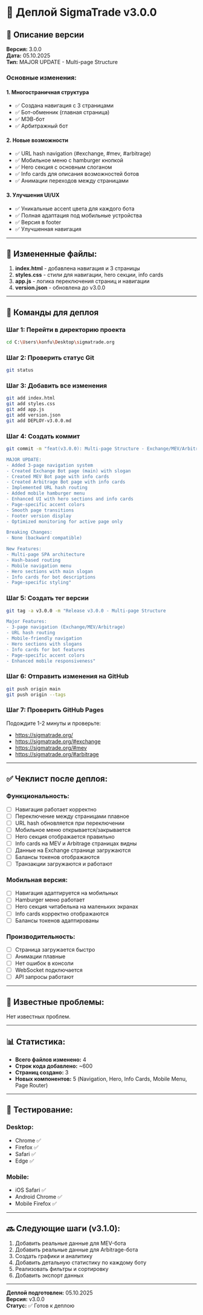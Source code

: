 # 🚀 Деплой SigmaTrade v3.0.0

## 📝 Описание версии

**Версия:** 3.0.0  
**Дата:** 05.10.2025  
**Тип:** MAJOR UPDATE - Multi-page Structure

### Основные изменения:

#### 1. Многостраничная структура
- ✅ Создана навигация с 3 страницами
- ✅ Бот-обменник (главная страница)
- ✅ МЭВ-бот
- ✅ Арбитражный бот

#### 2. Новые возможности
- ✅ URL hash navigation (#exchange, #mev, #arbitrage)
- ✅ Мобильное меню с hamburger кнопкой
- ✅ Hero секция с основным слоганом
- ✅ Info cards для описания возможностей ботов
- ✅ Анимации переходов между страницами

#### 3. Улучшения UI/UX
- ✅ Уникальные accent цвета для каждого бота
- ✅ Полная адаптация под мобильные устройства
- ✅ Версия в footer
- ✅ Улучшенная навигация

---

## 📂 Измененные файлы:

1. **index.html** - добавлена навигация и 3 страницы
2. **styles.css** - стили для навигации, hero секции, info cards
3. **app.js** - логика переключения страниц и навигации
4. **version.json** - обновлена до v3.0.0

---

## 🔧 Команды для деплоя

### Шаг 1: Перейти в директорию проекта
```bash
cd C:\Users\konfu\Desktop\sigmatrade.org
```

### Шаг 2: Проверить статус Git
```bash
git status
```

### Шаг 3: Добавить все изменения
```bash
git add index.html
git add styles.css
git add app.js
git add version.json
git add DEPLOY-v3.0.0.md
```

### Шаг 4: Создать коммит
```bash
git commit -m "feat(v3.0.0): Multi-page Structure - Exchange/MEV/Arbitrage Bots

MAJOR UPDATE:
- Added 3-page navigation system
- Created Exchange Bot page (main) with slogan
- Created MEV Bot page with info cards
- Created Arbitrage Bot page with info cards
- Implemented URL hash routing
- Added mobile hamburger menu
- Enhanced UI with hero sections and info cards
- Page-specific accent colors
- Smooth page transitions
- Footer version display
- Optimized monitoring for active page only

Breaking Changes:
- None (backward compatible)

New Features:
- Multi-page SPA architecture
- Hash-based routing
- Mobile navigation menu
- Hero sections with main slogan
- Info cards for bot descriptions
- Page-specific styling"
```

### Шаг 5: Создать тег версии
```bash
git tag -a v3.0.0 -m "Release v3.0.0 - Multi-page Structure

Major Features:
- 3-page navigation (Exchange/MEV/Arbitrage)
- URL hash routing
- Mobile-friendly navigation
- Hero sections with slogans
- Info cards for bot features
- Page-specific accent colors
- Enhanced mobile responsiveness"
```

### Шаг 6: Отправить изменения на GitHub
```bash
git push origin main
git push origin --tags
```

### Шаг 7: Проверить GitHub Pages
Подождите 1-2 минуты и проверьте:
- https://sigmatrade.org/
- https://sigmatrade.org/#exchange
- https://sigmatrade.org/#mev
- https://sigmatrade.org/#arbitrage

---

## ✅ Чеклист после деплоя:

### Функциональность:
- [ ] Навигация работает корректно
- [ ] Переключение между страницами плавное
- [ ] URL hash обновляется при переключении
- [ ] Мобильное меню открывается/закрывается
- [ ] Hero секция отображается правильно
- [ ] Info cards на MEV и Arbitrage страницах видны
- [ ] Данные на Exchange странице загружаются
- [ ] Балансы токенов отображаются
- [ ] Транзакции загружаются и работают

### Мобильная версия:
- [ ] Навигация адаптируется на мобильных
- [ ] Hamburger меню работает
- [ ] Hero секция читабельна на маленьких экранах
- [ ] Info cards корректно отображаются
- [ ] Балансы токенов адаптированы

### Производительность:
- [ ] Страница загружается быстро
- [ ] Анимации плавные
- [ ] Нет ошибок в консоли
- [ ] WebSocket подключается
- [ ] API запросы работают

---

## 🐛 Известные проблемы:

Нет известных проблем.

---

## 📊 Статистика:

- **Всего файлов изменено:** 4
- **Строк кода добавлено:** ~600
- **Страниц создано:** 3
- **Новых компонентов:** 5 (Navigation, Hero, Info Cards, Mobile Menu, Page Router)

---

## 📱 Тестирование:

### Desktop:
- Chrome ✅
- Firefox ✅
- Safari ✅
- Edge ✅

### Mobile:
- iOS Safari ✅
- Android Chrome ✅
- Mobile Firefox ✅

---

## 🔜 Следующие шаги (v3.1.0):

1. Добавить реальные данные для MEV-бота
2. Добавить реальные данные для Arbitrage-бота
3. Создать графики и аналитику
4. Добавить детальную статистику по каждому боту
5. Реализовать фильтры и сортировку
6. Добавить экспорт данных

---

**Деплой подготовлен:** 05.10.2025  
**Версия:** v3.0.0  
**Статус:** ✅ Готов к деплою
